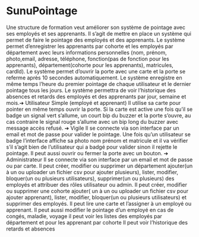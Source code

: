 # SunuPointage
Une structure de formation veut améliorer son système de pointage avec ses employés et ses apprenants. Il s’agit de mettre en place un système qui permet de faire le pointage des employés et des apprenants.
Le système permet d’enregistrer les apprenants par cohorte et les
employés par département avec leurs informations personnelles (nom, prénom,
photo,email, adresse, téléphone, fonction(pas de fonction pour les apprenants),
département(cohorte pour les apprenants), matricules, cardId). Le système permet
d’ouvrir la porte avec une carte et la porte se referme après 10 secondes
automatiquement. Le système enregistre en même temps l’heure du premier pointage de
chaque utilisateur et le dernier pointage tous les jours. Le système permettra de voir
l’historique des absences et retards des employés et des apprenants par jour, semaine et
mois.➔ Utilisateur Simple (employé et apprenant)
Il utilise sa carte pour pointer en même temps ouvrir la porte.
Si la carte est active une fois qu’il se badge un signal vert s’allume, un court bip du
buzzer et la porte s’ouvre, au cas contraire le signal rouge s’allume avec un bip long
du buzzer avec message accès refusé.
➔ Vigile
Il se connecte via son interface par un email et mot de passe pour valider le
pointage.
Une fois qu’un utilisateur se badge l’interface affiche sa photo nom prénom et
matricule et il va vérifier s’il s’agit bien de l’utilisateur qui a badgé pour valider
sinon il rejette le pointage.
Il peut aussi ouvrir ou fermer la porte avec un bouton.
➔ Administrateur
Il se connecte via son interface par un email et mot de passe ou par carte.
Il peut créer, modifier ou supprimer un département ajouter(un à un ou uploader
un fichier csv pour ajouter plusieurs), lister, modifier, bloquer(un ou plusieurs
utilisateurs), supprimer(un ou plusieurs) des employés et attribuer des rôles
utilisateur ou admin.
Il peut créer, modifier ou supprimer une cohorte ajouter( un à un ou uploader un
fichier csv pour ajouter apprenant), lister, modifier, bloquer(un ou plusieurs
utilisateurs) et supprimer des employés.
Il peut lire une carte et l’assigner à un employé ou apprenant.
Il peut aussi modifier le pointage d’un employé en cas de congés, maladie, voyage
il peut voir les listes des employés par département et pour les apprenant par
cohorte
Il peut voir l’historique des retards et absences

